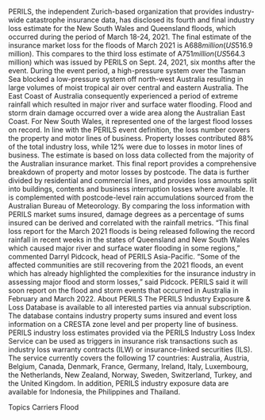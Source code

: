 PERILS, the independent Zurich-based organization that provides industry-wide catastrophe insurance data, has disclosed its fourth and final industry loss estimate for the New South Wales and Queensland floods, which occurred during the period of March 18-24, 2021.
The final estimate of the insurance market loss for the floods of March 2021 is A$688 million (US$516.9 million). This compares to the third loss estimate of A$751 million (US$564.3 million) which was issued by PERILS on Sept. 24, 2021, six months after the event.
During the event period, a high-pressure system over the Tasman Sea blocked a low-pressure system off north-west Australia resulting in large volumes of moist tropical air over central and eastern Australia. The East Coast of Australia consequently experienced a period of extreme rainfall which resulted in major river and surface water flooding. Flood and storm drain damage occurred over a wide area along the Australian East Coast. For New South Wales, it represented one of the largest flood losses on record.
In line with the PERILS event definition, the loss number covers the property and motor lines of business. Property losses contributed 88% of the total industry loss, while 12% were due to losses in motor lines of business. The estimate is based on loss data collected from the majority of the Australian insurance market.
This final report provides a comprehensive breakdown of property and motor losses by postcode. The data is further divided by residential and commercial lines, and provides loss amounts split into buildings, contents and business interruption losses where available. It is complemented with postcode-level rain accumulations sourced from the Australian Bureau of Meteorology. By comparing the loss information with PERILS market sums insured, damage degrees as a percentage of sums insured can be derived and correlated with the rainfall metrics.
“This final loss report for the March 2021 floods is being released following the record rainfall in recent weeks in the states of Queensland and New South Wales which caused major river and surface water flooding in some regions,” commented Darryl Pidcock, head of PERILS Asia-Pacific.
“Some of the affected communities are still recovering from the 2021 floods, an event which has already highlighted the complexities for the insurance industry in assessing major flood and storm losses,” said Pidcock.
PERILS said it will soon report on the flood and storm events that occurred in Australia in February and March 2022.
About PERILS
The PERILS Industry Exposure & Loss Database is available to all interested parties via annual subscription. The database contains industry property sums insured and event loss information on a CRESTA zone level and per property line of business. PERILS industry loss estimates provided via the PERILS Industry Loss Index Service can be used as triggers in insurance risk transactions such as industry loss warranty contracts (ILW) or insurance-linked securities (ILS). The service currently covers the following 17 countries: Australia, Austria, Belgium, Canada, Denmark, France, Germany, Ireland, Italy, Luxembourg, the Netherlands, New Zealand, Norway, Sweden, Switzerland, Turkey, and the United Kingdom. In addition, PERILS industry exposure data are available for Indonesia, the Philippines and Thailand.

Topics
Carriers
Flood
